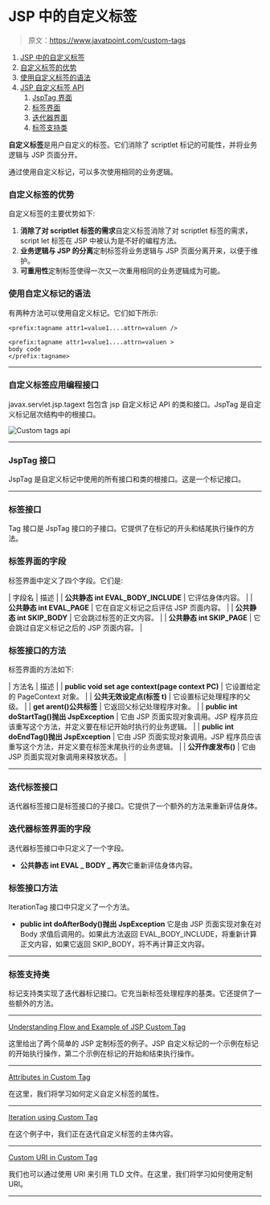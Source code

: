 # JSP 中的自定义标签

> 原文：<https://www.javatpoint.com/custom-tags>

1.  [JSP 中的自定义标签](#)
2.  [自定义标签的优势](#)
3.  [使用自定义标签的语法](#syn)
4.  [JSP 自定义标签 API](#api)
    1.  [JspTag 界面](#JspTag)
    2.  [标签界面](#Tag)
    3.  [迭代器界面](#IteratorTag)
    4.  [标签支持类](#TagSupport)

**自定义标签**是用户自定义的标签。它们消除了 scriptlet 标记的可能性，并将业务逻辑与 JSP 页面分开。

通过使用自定义标记，可以多次使用相同的业务逻辑。

### 自定义标签的优势

自定义标签的主要优势如下:

1.  **消除了对 scriptlet 标签的需求**自定义标签消除了对 scriptlet 标签的需求，script let 标签在 JSP 中被认为是不好的编程方法。
2.  **业务逻辑与 JSP 的分离**定制标签将业务逻辑与 JSP 页面分离开来，以便于维护。
3.  **可重用性**定制标签使得一次又一次重用相同的业务逻辑成为可能。

### 使用自定义标记的语法

有两种方法可以使用自定义标记。它们如下所示:

```
<prefix:tagname attr1=value1....attrn=valuen />

```

```
<prefix:tagname attr1=value1....attrn=valuen >
body code
</prefix:tagname>

```

* * *

### 自定义标签应用编程接口

javax.servlet.jsp.tagext 包包含 jsp 自定义标记 API 的类和接口。JspTag 是自定义标记层次结构中的根接口。

![Custom tags api](../img/bfac00530d99f27fbf4dc791d5e2f90e.png)

* * *

### JspTag 接口

JspTag 是自定义标记中使用的所有接口和类的根接口。这是一个标记接口。

* * *

### 标签接口

Tag 接口是 JspTag 接口的子接口。它提供了在标记的开头和结尾执行操作的方法。

### 标签界面的字段

标签界面中定义了四个字段。它们是:

| 字段名 | 描述 |
| **公共静态 int EVAL_BODY_INCLUDE** | 它评估身体内容。 |
| **公共静态 int EVAL_PAGE** | 它在自定义标记之后评估 JSP 页面内容。 |
| **公共静态 int SKIP_BODY** | 它会跳过标签的正文内容。 |
| **公共静态 int SKIP_PAGE** | 它会跳过自定义标记之后的 JSP 页面内容。 |

### 标签接口的方法

标签界面的方法如下:

| 方法名 | 描述 |
| **public void set age context(page context PC)** | 它设置给定的 PageContext 对象。 |
| **公共无效设定点(标签 t)** | 它设置标记处理程序的父级。 |
| **get arent()公共标签** | 它返回父标记处理程序对象。 |
| **public int doStartTag()抛出 JspException** | 它由 JSP 页面实现对象调用。JSP 程序员应该重写这个方法，并定义要在标记开始时执行的业务逻辑。 |
| **public int doEndTag()抛出 JspException** | 它由 JSP 页面实现对象调用。JSP 程序员应该重写这个方法，并定义要在标签末尾执行的业务逻辑。 |
| **公开作废发布()** | 它由 JSP 页面实现对象调用来释放状态。 |

* * *

### 迭代标签接口

迭代器标签接口是标签接口的子接口。它提供了一个额外的方法来重新评估身体。

### 迭代器标签界面的字段

迭代器标签接口中只定义了一个字段。

*   **公共静态 int EVAL _ BODY _ 再次**它重新评估身体内容。

### 标签接口方法

IterationTag 接口中只定义了一个方法。

*   **public int doAfterBody()抛出 JspException** 它是由 JSP 页面实现对象在对 Body 求值后调用的。如果此方法返回 EVAL_BODY_INCLUDE，将重新计算正文内容，如果它返回 SKIP_BODY，将不再计算正文内容。

* * *

### 标签支持类

标记支持类实现了迭代器标记接口。它充当新标签处理程序的基类。它还提供了一些额外的方法。

* * *

[Understanding Flow and Example of JSP Custom Tag](example-of-jsp-custom-tag)

这里给出了两个简单的 JSP 定制标签的例子。JSP 自定义标记的一个示例在标记的开始执行操作，第二个示例在标记的开始和结束执行操作。

* * *

[Attributes in Custom Tag](attributes-in-jsp-custom-tag)

在这里，我们将学习如何定义自定义标签的属性。

* * *

[Iteration using Custom Tag](Iteration-using-jsp-custom-tag)

在这个例子中，我们正在迭代自定义标签的主体内容。

* * *

[Custom URI in Custom Tag](custom-uri-in-jsp-custom-tag)

我们也可以通过使用 URI 来引用 TLD 文件。在这里，我们将学习如何使用定制 URI。

* * *